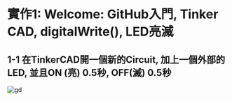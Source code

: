 # 實作1: Welcome: GitHub入門, Tinker CAD, digitalWrite(), LED亮滅

## 1-1 在TinkerCAD開一個新的Circuit, 加上一個外部的LED, 並且ON (亮) 0.5秒, OFF(滅) 0.5秒

![gd](https://github.com/Chen-YOUAN/ES-Fall2023/assets/144580734/e6de868e-fc52-4766-97e9-2b5030e8e519)
